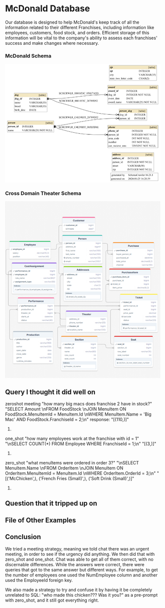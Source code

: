 # McDonald Database

<!-- One+ sentence description or purpose of your database -->
Our database is designed to help McDonald's keep track of all the information related to their different Franchises, including information like employees, customers, food stock, and orders. Efficient storage of this information will be vital to the company's ability to assess each franchises' success and make changes where necessary.

<!-- Picture of Schema  -->
### McDonald Schema
<img src="../dog_show_content/schema.png">

### Cross Domain Theater Schema
<img src="../cross_domain_theater_database/theater_schema.png">

<!-- Sample question, SQL query, response that worked (if you have one)  -->

## Query I thought it did well on

zeroshot meeting
"how many big macs does franchise 2 have in stock?"
"SELECT Amount \nFROM FoodStock \nJOIN MenuItem ON FoodStock.MenuItemId = MenuItem.Id \nWHERE MenuItem.Name = 'Big Mac' AND FoodStock.FranchiseId = 2;\n"
response: "[(110,)]"

1.
one_shot 
"how many employees work at the franchise with id = 1"
"\nSELECT COUNT(*) FROM Employee WHERE FranchiseId = 1;\n"
"[(3,)]"

1. 
zero_shot
"what menuItems were ordered in order 3?"
"\nSELECT MenuItem.Name \nFROM OrderItem \nJOIN MenuItem ON OrderItem.MenuItemId = MenuItem.Id \nWHERE OrderItem.OrderId = 3;\n"
"[('McChicken',), ('French Fries (Small)',), ('Soft Drink (Small)',)]"

1. 

<!-- Sample question, SQL query, response that did not work (if you have one)  -->
## Question that it tripped up on

<!-- A file outlining at least 6 other examples.  -->
## File of Other Examples

<!-- Describe somewhere which prompting strategies you tried and if you noticed a difference between them. (Note my post only does two of three - which is fine!).  -->
## Conclusion
We tried a meeting strategy, meaning we told chat there was an urgent meeting, in order to see if the urgency did anything. We then did that with zero_shot and one_shot. Chat was able to get all of them correct, with no discernable differences.
While the answers were correct, there were queries that got to the same answer but different ways. For example, to get the number of employees one used the NumEmployee column and another used the EmployeeId foreign key.

We also made a strategy to try and confuse it by having it be completely unrelated to SQL: "who made this chicken??? Was it you?" as a pre-prompt with zero_shot, and it still got everything right.


